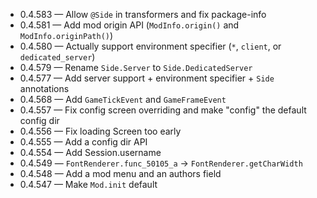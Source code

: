 + 0.4.583 &mdash; Allow `@Side` in transformers and fix package-info
+ 0.4.581 &mdash; Add mod origin API (`ModInfo.origin()` and `ModInfo.originPath()`)
+ 0.4.580 &mdash; Actually support environment specifier (`*`, `client`, or `dedicated_server`)
+ 0.4.579 &mdash; Rename `Side.Server` to `Side.DedicatedServer`
+ 0.4.577 &mdash; Add server support + environment specifier + `Side` annotations
+ 0.4.568 &mdash; Add `GameTickEvent` and `GameFrameEvent`
+ 0.4.557 &mdash; Fix config screen overriding and make "config" the default config dir
+ 0.4.556 &mdash; Fix loading Screen too early
+ 0.4.555 &mdash; Add a config dir API
+ 0.4.554 &mdash; Add Session.username
+ 0.4.549 &mdash; `FontRenderer.func_50105_a` &rightarrow; `FontRenderer.getCharWidth`
+ 0.4.548 &mdash; Add a mod menu and an authors field
+ 0.4.547 &mdash; Make `Mod.init` default
